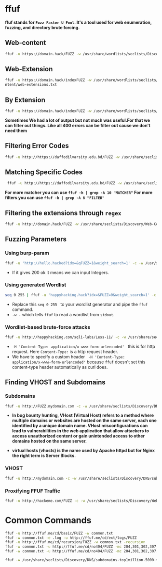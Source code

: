 # ffuf
**ffuf stands for `Fuzz Faster U Fool`. It's a tool used for web enumeration, fuzzing, and directory brute forcing.**

## Web-content
```sh
ffuf -u https://domain.hack/FUZZ -w /usr/share/wordlists/seclists/Discovery/Web-Content/big.txt:FUZZ
```

## Web-Extension
```sh
ffuf -u https://domain.hack/indexFUZZ -w /usr/share/wordlists/seclists/Discovery/Web-Co
ntent/web-extensions.txt
```
## By Extension
```sh
ffuf -u https://domain.hack/indexFUZZ -w /usr/share/wordlists/seclists/Discovery/Web-Content/raft-medium-words-lowercase.txt -e .php,.txt
```

**Sometimes We had a lot of output but not much was useful.For that we can filter out things. Like all 400 errors can be filter out cause we don't need them**
## Filtering Error Codes
```sh
ffuf -u http://https://daffodilvarsity.edu.bd/FUZZ -w /usr/share/seclists/Discovery/Web-Content/raft-medium-directories-lowercase.txt:FUZZ -fc 403
```
## Matching Specific Codes
```sh
 ffuf -u http://https://daffodilvarsity.edu.bd/FUZZ -w /usr/share/seclists/Discovery/Web-Content/raft-medium-directories-lowercase.txt:FUZZ -mc 200
```
**For more matcher you can use `ffuf -h | grep -A 10 "MATCHER"`**
**For more filters you can use `ffuf -h | grep -A 8 "FILTER"`**

## Filtering the extensions through `regex`
```sh
ffuf -u http://domain.hack/FUZZ -w /usr/share/seclists/Discovery/Web-Content/raft-medium-files-lowercase.txt -fr '/\..*'
```
## Fuzzing Parameters

### Using burp-param
```sh
ffuf -u 'http://hello.hacked?idx=&qFUZZ=1&weight_search=1' -c -w /usr/share/seclists/Discovery/Web-Content/burp-parameter-names.txt -fw 39
```

- If it gives 200 ok it means we can input Integers.

### Using generated Wordlist
```sh
seq 0 255 | ffuf -u 'happyhacking.hack?idx=&FUZZ=0&weight_search=1' -c -w - -fw 33
```
- Replace this `seq 0 255 ` to your wordlist generator and pipe the `ffuf` command.
-  `-w -` which tells `ffuf` to read a wordlist from `stdout`.

### Wordlist-based brute-force attacks
```sh
ffuf -u http://happyhacking.com/sqli-labs/Less-11/ -c -w /usr/share/seclists/Passwords/Leaked-Databases/hak5.txt -X POST -d 'uname=Dummy&passwd=FUZZ&submit=Submit' -fs 1435 -H 'Content-Type: application/x-www-form-urlencoded' 
```
- `-H 'Content-Type: application/x-www-form-urlencoded' ` this is for http request. Here `Content-Type:` is a http request header.
- We  have to specify a custom header ` -H 'Content-Type: application/x-www-form-urlencoded'` because `ffuf` doesn't set this content-type header automatically as curl does.

## Finding VHOST and Subdomains

### Subdomains
```sh
ffuf -u http://FUZZ.mydomain.com -c -w /usr/share/seclists/Discovery/DNS/subdomains-top1million-5000.txt
```

- **In bug bounty hunting, VHost (Virtual Host) refers to a method where multiple domains or websites are hosted on the same server, each one identified by a unique domain name. VHost misconfigurations can lead to vulnerabilities in the web application that allow attackers to access unauthorized content or gain unintended access to other domains hosted on the same server.**

- **virtual hosts (vhosts) is the name used by Apache httpd but for Nginx the right term is Server Blocks.**

### VHOST
```sh
ffuf -u http://mydomain.com -c -w /usr/share/seclists/Discovery/DNS/subdomains-top1million-5000.txt -H 'Host: FUZZ.mydomain.com' -fs 0
```

### Proxifying FFUF Traffic
```sh
ffuf -u http://hackeme.com/FUZZ -c -w /usr/share/seclists/Discovery/Web-Content/common.txt -x http://127.0.0.1:8080
```


# Common Commands
```sh
ffuf -u http://ffuf.me/cd/basic/FUZZ -w common.txt
ffuf -w common.txt -e .log -u http://ffuf.me/cd/ext/logs/FUZZ
ffuf -u http://ffuf.me/cd/recursion/FUZZ -w common.txt -recursion
ffuf -w common.txt -u http://ffuf.me/cd/no404/FUZZ -mc 204,301,302,307,401,403,405,500,200 -fs 669 // this has been filtered by file size and status code
ffuf -w common.txt -u http://ffuf.me/cd/no404/FUZZ -mc 204,301,302,307,401,403,405,500,200 -ac // this will filterout all its own

ffuf -w /usr/share/seclists/Discovery/DNS/subdomains-top1million-5000.txt -u http://FUZZ.ffuf.me -H "Host: FUZZ.ffuf.me" // this will fuzz the vhost as well
```
